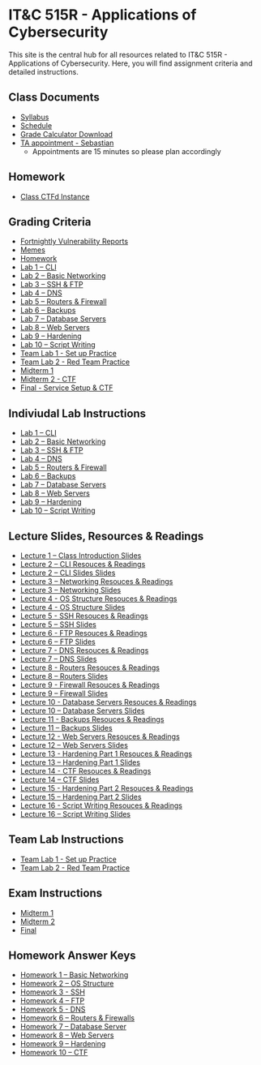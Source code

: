 # IT&C 515R - Applications of Cybersecurity

This site is the central hub for all resources related to IT&C 515R - Applications of Cybersecurity. Here, you will find assignment criteria and detailed instructions.

## Class Documents

- [Syllabus](classDocs/syllabus.md) 
- [Schedule](classDocs/schedule.md)  
- <a href="classDocs/gradeCalculator.xlsx" download>Grade Calculator Download</a>
- [TA appointment - Sebastian ](https://calendar.app.google/g3YA83Ph2EcwE17p7)  
    - Appointments are 15 minutes so please plan accordingly

## Homework
- <a href="https://itc515r-act.ctfd.cyberjousting.com/" target="_blank">Class CTFd Instance</a>  

## Grading Criteria 
- [Fortnightly Vulnerability Reports](gradingTables/reports.md)  
- [Memes](gradingTables/memes.md)  
- [Homework](gradingTables/homework.md)  
- [Lab 1 – CLI](gradingTables/lab1.md)  
- [Lab 2 – Basic Networking](gradingTables/lab2.md)  
- [Lab 3 – SSH & FTP](gradingTables/lab3.md)  
- [Lab 4 – DNS](gradingTables/lab4.md)  
- [Lab 5 – Routers & Firewall](gradingTables/lab5.md)  
- [Lab 6 – Backups](gradingTables/lab6.md)  
- [Lab 7 – Database Servers](gradingTables/lab7.md)  
- [Lab 8 – Web Servers](gradingTables/lab8.md)  
- [Lab 9 – Hardening](gradingTables/lab9.md)  
- [Lab 10 – Script Writing](gradingTables/lab10.md)  
- [Team Lab 1 - Set up Practice](gradingTables/teamLab1.md)  
- [Team Lab 2 - Red Team Practice](gradingTables/teamLab2.md)  
- [Midterm 1](gradingTables/midterm1.md)  
- [Midterm 2 - CTF](gradingTables/midterm2.md)  
- [Final - Service Setup & CTF](gradingTables/final.md)  

## Indiviudal Lab Instructions 

- [Lab 1 – CLI](labInstructions/lab1.md) 
- [Lab 2 – Basic Networking](labInstructions/lab2.md) 
- [Lab 3 – SSH & FTP](labInstructions/lab3.md) 
- [Lab 4 – DNS](labInstructions/lab4.md)  
- [Lab 5 – Routers & Firewall](labInstructions/lab5.md)  
- [Lab 6 – Backups](labInstructions/lab6.md)  
- [Lab 7 – Database Servers](labInstructions/lab7.md)  
- [Lab 8 – Web Servers](labInstructions/lab8.md)  
- [Lab 9 – Hardening](labInstructions/lab9.md)  
- [Lab 10 – Script Writing](labInstructions/lab10.md) 

## Lecture Slides, Resources & Readings

- <a href="lectureSlides/lecture1.pptx" download>Lecture 1 – Class Introduction Slides</a><br>
- [Lecture 2 – CLI Resouces & Readings](resources/lecture2.md)
- <a href="lectureSlides/lecture2.pptx" download>Lecture 2 – CLI Slides Slides</a><br>
- [Lecture 3 – Networking Resouces & Readings](resources/lecture3.md)
- <a href="lectureSlides/lecture3.pptx" download>Lecture 3 – Networking Slides</a><br>
- [Lecture 4 - OS Structure Resouces & Readings](resources/lecture4.md)
- <a href="lectureSlides/lecture4.pptx" download>Lecture 4 - OS Structure Slides</a><br>
- [Lecture 5 - SSH Resouces & Readings](resources/lecture5.md)
- <a href="lectureSlides/lecture5.pptx" download>Lecture 5 – SSH Slides</a><br>
- [Lecture 6 - FTP Resouces & Readings](resources/lecture6.md)
- <a href="lectureSlides/lecture6.pptx" download>Lecture 6 – FTP Slides</a><br>
- [Lecture 7 - DNS Resouces & Readings](resources/lecture7.md)
- <a href="lectureSlides/lecture7.pptx" download>Lecture 7 – DNS Slides</a><br>
- [Lecture 8 - Routers Resouces & Readings](resources/lecture8.md)
- <a href="lectureSlides/lecture8.pptx" download>Lecture 8 – Routers Slides</a><br>
- [Lecture 9 - Firewall Resouces & Readings](resources/lecture9.md)
- <a href="lectureSlides/lecture9.pptx" download>Lecture 9 – Firewall Slides</a><br>
- [Lecture 10 - Database Servers Resouces & Readings](resources/lecture10.md)
- <a href="lectureSlides/lecture10.pptx" download>Lecture 10 – Database Servers Slides</a><br>
- [Lecture 11 - Backups Resouces & Readings](resources/lecture11.md)
- <a href="lectureSlides/lecture11.pptx" download>Lecture 11 – Backups Slides</a><br>
- [Lecture 12 - Web Servers Resouces & Readings](resources/lecture12.md)
- <a href="lectureSlides/lecture12.pptx" download>Lecture 12 – Web Servers Slides</a><br>
- [Lecture 13 - Hardening Part 1 Resouces & Readings](resources/lecture13.md)
- <a href="lectureSlides/lecture13.pptx" download>Lecture 13 – Hardening Part 1 Slides</a><br>
- [Lecture 14 - CTF Resouces & Readings](resources/lecture14.md)
- <a href="lectureSlides/lecture14.pptx" download>Lecture 14 – CTF Slides</a><br>
- [Lecture 15 - Hardening Part 2 Resouces & Readings](resources/lecture15.md)
- <a href="lectureSlides/lecture15.pptx" download>Lecture 15 – Hardening Part 2 Slides</a><br>
- [Lecture 16 - Script Writing Resouces & Readings](resources/lecture16.md)
- <a href="lectureSlides/lecture16.pptx" download>Lecture 16 – Script Writing Slides</a><br>

## Team Lab Instructions 

- [Team Lab 1 - Set up Practice](labInstructions/teamLab1.md)  
- [Team Lab 2 - Red Team Practice](labInstructions/teamLab2.md)  

## Exam Instructions
- [Midterm 1](examInstructions/midterm1.md)  
- [Midterm 2](examInstructions/midterm2.md)  
- [Final](examInstructions/final.md)

## Homework Answer Keys

- [Homework 1 – Basic Networking](homework/homework-1.md)  
- [Homework 2 – OS Structure](homework/homework-2.md)  
- [Homework 3 - SSH](homework/homework-3.md)  
- [Homework 4 – FTP](homework/homework-4.md)  
- [Homework 5 - DNS](homework/homework-5.md)  
- [Homework 6 – Routers & Firewalls ](homework/homework-6.md)  
- [Homework 7 – Database Server](homework/homework-7.md)  
- [Homework 8 – Web Servers ](homework/homework-8.md)  
- [Homework 9 – Hardening ](homework/homework-9.md)  
- [Homework 10 – CTF ](homework/homework-10.md) 